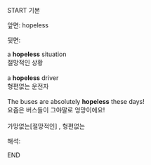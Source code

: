 START
기본

앞면:
hopeless


뒷면:
<div>a <b>hopeless</b> situation </div><div>절망적인 상황</div><div><br></div><div><div>a <b>hopeless</b> driver </div><div>형편없는 운전자</div></div><div><br></div><div><div>The buses are absolutely <b>hopeless</b> these days! </div><div>요즘은 버스들이 그야말로 엉망이에요!</div></div><div><br></div><div>가망없는[절망적인] , 형편없는</div>


해석:
<!--ID: 1746614454071-->
END